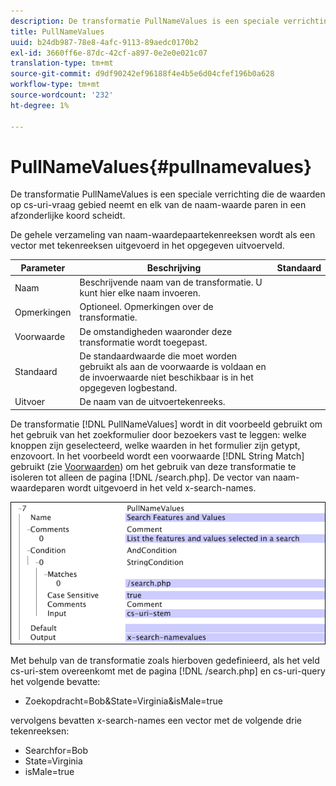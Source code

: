 ```yaml
---
description: De transformatie PullNameValues is een speciale verrichting die de waarden op cs-uri-vraag gebied neemt en elk van de naam-waarde paren in een afzonderlijke koord scheidt.
title: PullNameValues
uuid: b24db987-78e8-4afc-9113-89aedc0170b2
exl-id: 3660ff6e-87dc-42cf-a897-0e2e0e021c07
translation-type: tm+mt
source-git-commit: d9df90242ef96188f4e4b5e6d04cfef196b0a628
workflow-type: tm+mt
source-wordcount: '232'
ht-degree: 1%

---
```


# PullNameValues{#pullnamevalues}

De transformatie PullNameValues is een speciale verrichting die de waarden op cs-uri-vraag gebied neemt en elk van de naam-waarde paren in een afzonderlijke koord scheidt.

De gehele verzameling van naam-waardepaartekenreeksen wordt als een vector met tekenreeksen uitgevoerd in het opgegeven uitvoerveld.

| Parameter | Beschrijving | Standaard |
|---|---|---|
| Naam | Beschrijvende naam van de transformatie. U kunt hier elke naam invoeren. |  |
| Opmerkingen | Optioneel. Opmerkingen over de transformatie. |  |
| Voorwaarde | De omstandigheden waaronder deze transformatie wordt toegepast. |  |
| Standaard | De standaardwaarde die moet worden gebruikt als aan de voorwaarde is voldaan en de invoerwaarde niet beschikbaar is in het opgegeven logbestand. |  |
| Uitvoer | De naam van de uitvoertekenreeks. |  |

De transformatie [!DNL PullNameValues] wordt in dit voorbeeld gebruikt om het gebruik van het zoekformulier door bezoekers vast te leggen: welke knoppen zijn geselecteerd, welke waarden in het formulier zijn getypt, enzovoort. In het voorbeeld wordt een voorwaarde [!DNL String Match] gebruikt (zie [Voorwaarden](../../../../../home/c-dataset-const-proc/c-conditions/c-abt-cond.md)) om het gebruik van deze transformatie te isoleren tot alleen de pagina [!DNL /search.php]. De vector van naam-waardeparen wordt uitgevoerd in het veld x-search-names.

![](assets/cfg_TransformationType_PullNameValues.png)

Met behulp van de transformatie zoals hierboven gedefinieerd, als het veld cs-uri-stem overeenkomt met de pagina [!DNL /search.php] en cs-uri-query het volgende bevatte:

* Zoekopdracht=Bob&amp;State=Virginia&amp;isMale=true

vervolgens bevatten x-search-names een vector met de volgende drie tekenreeksen:

* Searchfor=Bob
* State=Virginia
* isMale=true

